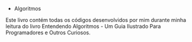 - Algoritmos
<p>Este livro contém todas os códigos desenvolvidos por mim durante minha leitura do livro Entendendo Algoritmos - Um Guia Ilustrado Para Programadores e Outros Curiosos.</p>